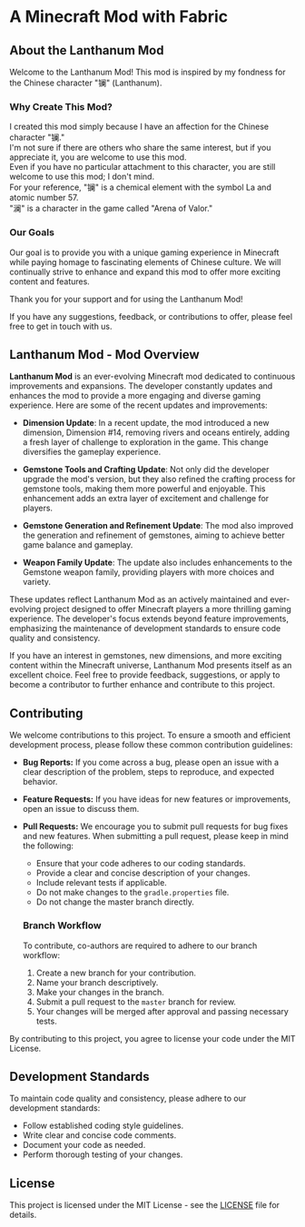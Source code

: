 # A Minecraft Mod with Fabric

## About the Lanthanum Mod

Welcome to the Lanthanum Mod! This mod is inspired by my fondness for the Chinese character "镧" (Lanthanum).

### Why Create This Mod?

I created this mod simply because I have an affection for the Chinese character "镧." <br/>
I'm not sure if there are others who share the same interest, but if you appreciate it, you are welcome to use this mod.<br/>
Even if you have no particular attachment to this character, you are still welcome to use this mod; I don't mind.<br/>
For your reference, "镧" is a chemical element with the symbol La and atomic number 57.<br/>
"澜" is a character in the game called "Arena of Valor."

### Our Goals

Our goal is to provide you with a unique gaming experience in Minecraft while paying homage to fascinating elements of Chinese culture. We will continually strive to enhance and expand this mod to offer more exciting content and features.

Thank you for your support and for using the Lanthanum Mod!

If you have any suggestions, feedback, or contributions to offer, please feel free to get in touch with us.

## Lanthanum Mod - Mod Overview

**Lanthanum Mod** is an ever-evolving Minecraft mod dedicated to continuous improvements and expansions. The developer constantly updates and enhances the mod to provide a more engaging and diverse gaming experience. Here are some of the recent updates and improvements:

- **Dimension Update**: In a recent update, the mod introduced a new dimension, Dimension #14, removing rivers and oceans entirely, adding a fresh layer of challenge to exploration in the game. This change diversifies the gameplay experience.

- **Gemstone Tools and Crafting Update**: Not only did the developer upgrade the mod's version, but they also refined the crafting process for gemstone tools, making them more powerful and enjoyable. This enhancement adds an extra layer of excitement and challenge for players.

- **Gemstone Generation and Refinement Update**: The mod also improved the generation and refinement of gemstones, aiming to achieve better game balance and gameplay.

- **Weapon Family Update**: The update also includes enhancements to the Gemstone weapon family, providing players with more choices and variety.

These updates reflect Lanthanum Mod as an actively maintained and ever-evolving project designed to offer Minecraft players a more thrilling gaming experience. The developer's focus extends beyond feature improvements, emphasizing the maintenance of development standards to ensure code quality and consistency.

If you have an interest in gemstones, new dimensions, and more exciting content within the Minecraft universe, Lanthanum Mod presents itself as an excellent choice. Feel free to provide feedback, suggestions, or apply to become a contributor to further enhance and contribute to this project.

## Contributing

We welcome contributions to this project. To ensure a smooth and efficient development process, please follow these common contribution guidelines:

- **Bug Reports:** If you come across a bug, please open an issue with a clear description of the problem, steps to reproduce, and expected behavior.

- **Feature Requests:** If you have ideas for new features or improvements, open an issue to discuss them.

- **Pull Requests:** We encourage you to submit pull requests for bug fixes and new features. When submitting a pull request, please keep in mind the following:
  - Ensure that your code adheres to our coding standards.
  - Provide a clear and concise description of your changes.
  - Include relevant tests if applicable.
  - Do not make changes to the `gradle.properties` file.
  - Do not change the master branch directly.

  ### Branch Workflow

  To contribute, co-authors are required to adhere to our branch workflow:
  1. Create a new branch for your contribution.
  2. Name your branch descriptively.
  3. Make your changes in the branch.
  4. Submit a pull request to the `master` branch for review.
  5. Your changes will be merged after approval and passing necessary tests.

By contributing to this project, you agree to license your code under the MIT License.

## Development Standards

To maintain code quality and consistency, please adhere to our development standards:
- Follow established coding style guidelines.
- Write clear and concise code comments.
- Document your code as needed.
- Perform thorough testing of your changes.

## License

This project is licensed under the MIT License - see the [LICENSE](LICENSE) file for details.

